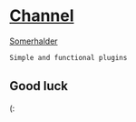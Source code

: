 # [Channel](https://telegram.me/Sourcesiran)
[Somerhalder](https://telegram.me/Somerhaider)
```sh
Simple and functional plugins
```
## Good luck
(:
